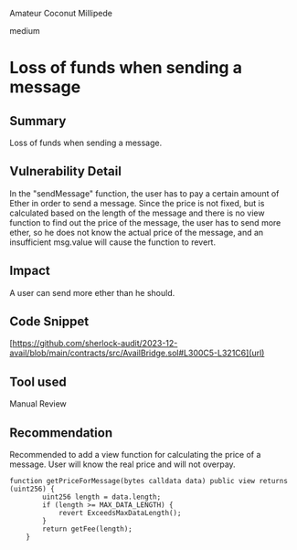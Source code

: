 Amateur Coconut Millipede

medium

# Loss of funds when sending a message

## Summary
Loss of funds when sending a message.
## Vulnerability Detail
In the "sendMessage" function, the user has to pay a certain amount of Ether in order to send a message. Since the price is not fixed, but is calculated based on the length of the message and there is no view function to find out the price of the message, the user has to send more ether, so he does not know the actual price of the message, and an insufficient msg.value will cause the function to revert.
## Impact
A user can send more ether than he should.
## Code Snippet
[https://github.com/sherlock-audit/2023-12-avail/blob/main/contracts/src/AvailBridge.sol#L300C5-L321C6](url)
## Tool used

Manual Review

## Recommendation
Recommended to add a view function for calculating the price of a message. User will know the real price and will not overpay.
```solidity
function getPriceForMessage(bytes calldata data) public view returns (uint256) {
        uint256 length = data.length;
        if (length >= MAX_DATA_LENGTH) {
            revert ExceedsMaxDataLength();
        }
        return getFee(length);
    }
```